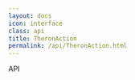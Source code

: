```yaml
---
layout: docs
icon: interface
class: api
title: TheronAction
permalink: /api/TheronAction.html
---
```


API
